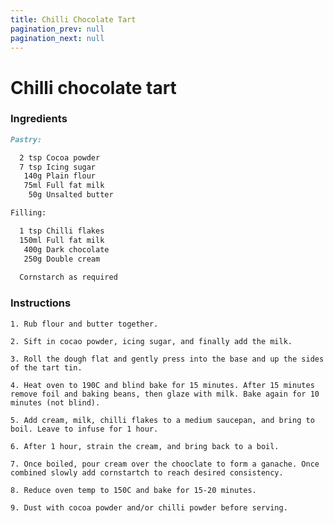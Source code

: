 ```yaml
---
title: Chilli Chocolate Tart
pagination_prev: null
pagination_next: null
---
```


# Chilli chocolate tart

### Ingredients

```markdown
Pastry:		

  2 tsp	Cocoa powder
  7 tsp	Icing sugar
   140g	Plain flour
   75ml	Full fat milk
    50g	Unsalted butter	

Filling:

  1 tsp	Chilli flakes	
  150ml	Full fat milk
   400g	Dark chocolate	
   250g	Double cream	
  
  Cornstarch as required
```

### Instructions

`1. Rub flour and butter together.`

`2. Sift in cocao powder, icing sugar, and finally add the milk.`

`3. Roll the dough flat and gently press into the base and up the sides of the tart tin.`

`4. Heat oven to 190C and blind bake for 15 minutes. After 15 minutes remove foil and baking beans, then glaze with milk. Bake again for 10 minutes (not blind).`

`5. Add cream, milk, chilli flakes to a medium saucepan, and bring to boil. Leave to infuse for 1 hour.`

`6. After 1 hour, strain the cream, and bring back to a boil.`

`7. Once boiled, pour cream over the chooclate to form a ganache. Once combined slowly add cornstartch to reach desired consistency.`

`8. Reduce oven temp to 150C and bake for 15-20 minutes.`

`9. Dust with cocoa powder and/or chilli powder before serving.`
